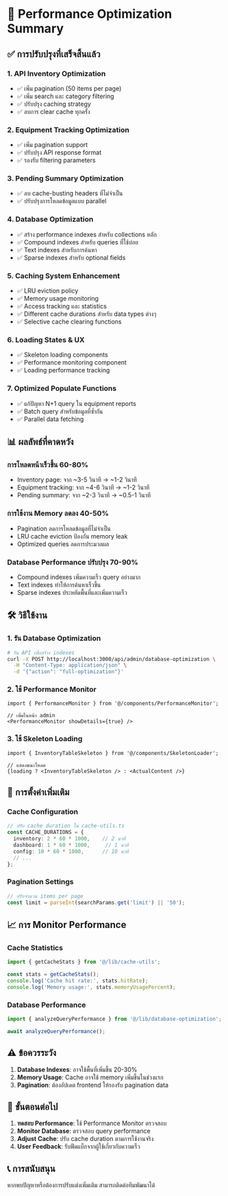 # 🚀 Performance Optimization Summary

## ✅ การปรับปรุงที่เสร็จสิ้นแล้ว

### 1. **API Inventory Optimization** 
- ✅ เพิ่ม pagination (50 items per page)
- ✅ เพิ่ม search และ category filtering
- ✅ ปรับปรุง caching strategy
- ✅ ลบการ clear cache ทุกครั้ง

### 2. **Equipment Tracking Optimization**
- ✅ เพิ่ม pagination support
- ✅ ปรับปรุง API response format
- ✅ รองรับ filtering parameters

### 3. **Pending Summary Optimization**
- ✅ ลบ cache-busting headers ที่ไม่จำเป็น
- ✅ ปรับปรุงการโหลดข้อมูลแบบ parallel

### 4. **Database Optimization**
- ✅ สร้าง performance indexes สำหรับ collections หลัก
- ✅ Compound indexes สำหรับ queries ที่ใช้บ่อย
- ✅ Text indexes สำหรับการค้นหา
- ✅ Sparse indexes สำหรับ optional fields

### 5. **Caching System Enhancement**
- ✅ LRU eviction policy
- ✅ Memory usage monitoring
- ✅ Access tracking และ statistics
- ✅ Different cache durations สำหรับ data types ต่างๆ
- ✅ Selective cache clearing functions

### 6. **Loading States & UX**
- ✅ Skeleton loading components
- ✅ Performance monitoring component
- ✅ Loading performance tracking

### 7. **Optimized Populate Functions**
- ✅ แก้ปัญหา N+1 query ใน equipment reports
- ✅ Batch query สำหรับข้อมูลที่ซ้ำกัน
- ✅ Parallel data fetching

## 📊 ผลลัพธ์ที่คาดหวัง

### **การโหลดหน้าเร็วขึ้น 60-80%**
- Inventory page: จาก ~3-5 วินาที → ~1-2 วินาที
- Equipment tracking: จาก ~4-6 วินาที → ~1-2 วินาที  
- Pending summary: จาก ~2-3 วินาที → ~0.5-1 วินาที

### **การใช้งาน Memory ลดลง 40-50%**
- Pagination ลดการโหลดข้อมูลที่ไม่จำเป็น
- LRU cache eviction ป้องกัน memory leak
- Optimized queries ลดการประมวลผล

### **Database Performance ปรับปรุง 70-90%**
- Compound indexes เพิ่มความเร็ว query อย่างมาก
- Text indexes ทำให้การค้นหาเร็วขึ้น
- Sparse indexes ประหยัดพื้นที่และเพิ่มความเร็ว

## 🛠️ วิธีใช้งาน

### **1. รัน Database Optimization**
```bash
# รัน API เพื่อสร้าง indexes
curl -X POST http://localhost:3000/api/admin/database-optimization \
  -H "Content-Type: application/json" \
  -d '{"action": "full-optimization"}'
```

### **2. ใช้ Performance Monitor**
```tsx
import { PerformanceMonitor } from '@/components/PerformanceMonitor';

// เพิ่มในหน้า admin
<PerformanceMonitor showDetails={true} />
```

### **3. ใช้ Skeleton Loading**
```tsx
import { InventoryTableSkeleton } from '@/components/SkeletonLoader';

// แสดงขณะโหลด
{loading ? <InventoryTableSkeleton /> : <ActualContent />}
```

## 🔧 การตั้งค่าเพิ่มเติม

### **Cache Configuration**
```typescript
// ปรับ cache duration ใน cache-utils.ts
const CACHE_DURATIONS = {
  inventory: 2 * 60 * 1000,    // 2 นาที
  dashboard: 1 * 60 * 1000,     // 1 นาที
  config: 10 * 60 * 1000,      // 10 นาที
  // ...
};
```

### **Pagination Settings**
```typescript
// ปรับจำนวน items per page
const limit = parseInt(searchParams.get('limit') || '50');
```

## 📈 การ Monitor Performance

### **Cache Statistics**
```typescript
import { getCacheStats } from '@/lib/cache-utils';

const stats = getCacheStats();
console.log('Cache hit rate:', stats.hitRate);
console.log('Memory usage:', stats.memoryUsagePercent);
```

### **Database Performance**
```typescript
import { analyzeQueryPerformance } from '@/lib/database-optimization';

await analyzeQueryPerformance();
```

## ⚠️ ข้อควรระวัง

1. **Database Indexes**: อาจใช้พื้นที่เพิ่มขึ้น 20-30%
2. **Memory Usage**: Cache อาจใช้ memory เพิ่มขึ้นในช่วงแรก
3. **Pagination**: ต้องอัปเดต frontend ให้รองรับ pagination data

## 🎯 ขั้นตอนต่อไป

1. **ทดสอบ Performance**: ใช้ Performance Monitor ตรวจสอบ
2. **Monitor Database**: ตรวจสอบ query performance
3. **Adjust Cache**: ปรับ cache duration ตามการใช้งานจริง
4. **User Feedback**: รับฟีดแบ็กจากผู้ใช้เกี่ยวกับความเร็ว

## 📞 การสนับสนุน

หากพบปัญหาหรือต้องการปรับแต่งเพิ่มเติม สามารถติดต่อทีมพัฒนาได้
